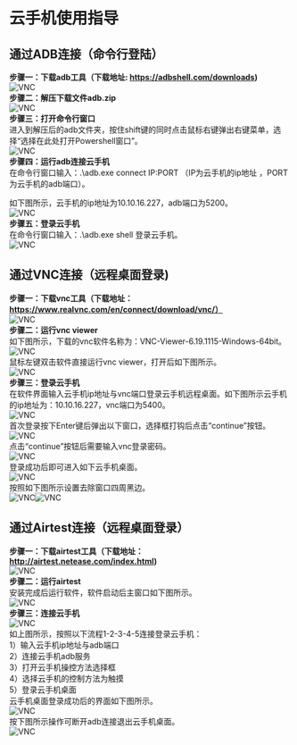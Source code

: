 # 云手机使用指导
## 通过ADB连接（命令行登陆）
**步骤一：下载adb工具（下载地址: https://adbshell.com/downloads)**  
![VNC](images/vnc-1.png#pic_center)    
**步骤二：解压下载文件adb.zip**    
![VNC](images/vnc-2.png#pic_center)     
**步骤三：打开命令行窗口**  
进入到解压后的adb文件夹，按住shift键的同时点击鼠标右键弹出右键菜单，选择“选择在此处打开Powershell窗口”。  
![VNC](images/vnc-3.png#pic_center)     
**步骤四：运行adb连接云手机**     
在命令行窗口输入：.\adb.exe connect IP:PORT （IP为云手机的ip地址
，PORT为云手机的adb端口）。   

如下图所示，云手机的ip地址为10.10.16.227，adb端口为5200。   
![VNC](images/vnc-4.png#pic_center)      
**步骤五：登录云手机**  
在命令行窗口输入：.\adb.exe shell 登录云手机。   
![VNC](images/vnc-5.png#pic_center)     
## 通过VNC连接（远程桌面登录)    
**步骤一：下载vnc工具（下载地址：https://www.realvnc.com/en/connect/download/vnc/）**  
![VNC](images/vnc-6.png#pic_center)     
**步骤二：运行vnc viewer**  
如下图所示，下载的vnc软件名称为：VNC-Viewer-6.19.1115-Windows-64bit。   
![VNC](images/vnc-7.png#pic_center)     
鼠标左键双击软件直接运行vnc viewer，打开后如下图所示。    
![VNC](images/vnc-8.png#pic_center)     
**步骤三：登录云手机**  
在软件界面输入云手机ip地址与vnc端口登录云手机远程桌面。如下图所示云手机的ip地址为：10.10.16.227，vnc端口为5400。  
![VNC](images/vnc-9.png#pic_center)    
首次登录按下Enter键后弹出以下窗口，选择框打钩后点击“continue”按钮。   
![VNC](images/vnc-10.png#pic_center)    
点击“continue”按钮后需要输入vnc登录密码。  
![VNC](images/vnc-11.png#pic_center)    
登录成功后即可进入如下云手机桌面。  
![VNC](images/vnc-12.png#pic_center)     
按照如下图所示设置去除窗口四周黑边。  
![VNC](images/vnc-13.png#pic_center)![VNC](images/vnc-14.png#pic_center)        
## 通过Airtest连接（远程桌面登录）  
**步骤一：下载airtest工具（下载地址：http://airtest.netease.com/index.html)**  
![VNC](images/vnc-15.png#pic_center)   
**步骤二：运行airtest**  
安装完成后运行软件，软件启动后主窗口如下图所示。   
![VNC](images/vnc-16.png#pic_center)     
**步骤三：连接云手机**  
![VNC](images/vnc-17.png#pic_center)    
如上图所示，按照以下流程1-2-3-4-5连接登录云手机：  
1）输入云手机ip地址与adb端口  
2）连接云手机adb服务  
3）打开云手机操控方法选择框  
4）选择云手机的控制方法为触摸  
5）登录云手机桌面  
云手机桌面登录成功后的界面如下图所示。  
![VNC](images/vnc-18.png#pic_center)    
按下图所示操作可断开adb连接退出云手机桌面。  
![VNC](images/vnc-19.png#pic_center)      

